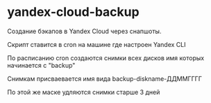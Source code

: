 # yandex-cloud-backup
Создание бэкапов в Yandex Cloud через снапшоты.

Скрипт ставится в cron  на машине где настроен Yandex CLI

По расписанию cron создаются снимки всех дисков имя которых начинается с "backup"

Снимкам присваевается имя вида backup-diskname-ДДММГГГГ

По этой же маске удляются снимки старше 3 дней
